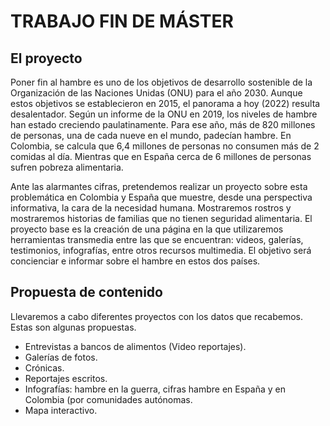 # TRABAJO FIN DE MÁSTER
## El proyecto
Poner fin al hambre es uno de los objetivos de desarrollo sostenible de la Organización de las Naciones Unidas (ONU) para el año 2030. Aunque estos objetivos se establecieron en 2015, el panorama a hoy (2022) resulta desalentador. Según un informe de la ONU en 2019, los niveles de hambre han estado creciendo paulatinamente. Para ese año, más de 820 millones de personas, una de cada nueve en el mundo, padecían hambre. En Colombia, se calcula que 6,4 millones de personas no consumen más de 2 comidas al día. Mientras que en España cerca de 6 millones de personas sufren pobreza alimentaria.

Ante las alarmantes cifras, pretendemos realizar un proyecto sobre esta problemática en Colombia y España que muestre, desde una perspectiva informativa, la cara de la necesidad humana. Mostraremos rostros y mostraremos historias de familias que no tienen seguridad alimentaria. El proyecto base es la creación de una página en la que utilizaremos herramientas transmedia entre las que se encuentran: videos, galerías, testimonios, infografías, entre otros recursos multimedia. El objetivo será concienciar e informar sobre el hambre en estos dos países.
## Propuesta de contenido
Llevaremos a cabo diferentes proyectos con los datos que recabemos. Estas son algunas propuestas. 

* Entrevistas a bancos de alimentos (Video reportajes).
* Galerías de fotos. 
* Crónicas. 
* Reportajes escritos.
* Infografías: hambre en la guerra, cifras hambre en España y en Colombia (por comunidades autónomas.
* Mapa interactivo.
